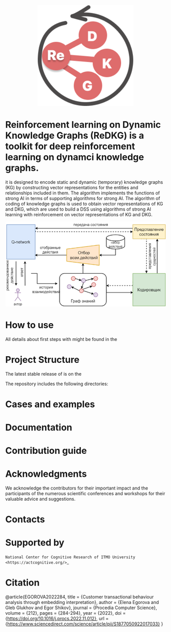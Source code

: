 <p align="center">
  <img src="https://github.com/ShikovEgor/ReDKG/blob/main/docs/img/logo.png?raw=true" width="300px"> 
</p>

<!---
.. start-badges
.. list-table::
   :stub-columns: 1

   * - docs
     - |docs|
   * - license
     - | |license|
   * - support
     - | |tg|

.. end-badges
--->

**Re**inforcement learning on **D**ynamic **K**nowledge **G**raphs (**ReDKG**) is a toolkit for deep reinforcement learning on dynamci knowledge graphs.
==========

it is designed to encode static and dynamic (temporary) knowledge graphs (KG) by constructing vector representations for the entities and relationships included in them. 
The algorithm implements the functions of strong AI in terms of supporting algorithms for strong AI. The algorithm of coding of knowledge graphs is used to obtain vector representations of KG and DKG, which are used to build a DSS using algorithms of strong AI learning with reinforcement on vector representations of KG and DKG.

![plot](/docs/img/lib_schema.png)


How to use
==========

All details about first steps with  might be found in the 
<!---
`quick start guide <https://gefest.readthedocs.io/en/latest/gefest/quickstart.html>`__
and in the `tutorial for novices  </docs/tutorials/sample.rst>`__
--->

Project Structure
=================

The latest stable release of  is on the

The repository includes the following directories:

<!---
* Package `core <https://github.com/ITMO-NSS-team/GEFEST/tree/main/gefest/core>`__  contains the main classes and scripts. It is the *core* of GEFEST framework;
* Package `cases <https://github.com/ITMO-NSS-team/GEFEST/tree/main/cases>`__ includes several *how-to-use-cases* where you can start to discover how GEFEST works;
* All *unit and integration tests* can be observed in the `test <https://github.com/ITMO-NSS-team/GEFEST/tree/main/test>`__ directory;
* The sources of the documentation are in the `docs <https://github.com/ITMO-NSS-team/GEFEST/tree/main/docs>`__.
--->

Cases and examples
==================
<!---
- `Experiments <https://github.com/ITMO-NSS-team/GEFEST-paper-experiments>`__ with various real and synthetic cases
- `Case <https://github.com/ITMO-NSS-team/rbc-traps-generative-design>`__ devoted to the red blood cell traps design.
--->

Documentation
=============
<!---
Detailed information and description of GEFEST framework is available in the `Read the Docs <https://gefest.readthedocs.io/en/latest/>`__
--->

Contribution guide
==================
<!---
The contribution guide is available in the `page <https://gefest.readthedocs.io/en/latest/contribution.html>`__
--->

Acknowledgments
===============

We acknowledge the contributors for their important impact and the participants of the numerous scientific conferences
and workshops for their valuable advice and suggestions.

Contacts
========
<!---
* `Telegram channel for solving problems and answering questions on GEFEST <https://t.me/gefest_helpdesk>`_
* `Natural System Simulation Team <https://itmo-nss-team.github.io/>`_
* `Newsfeed <https://t.me/NSS_group>`_
* `Youtube channel <https://www.youtube.com/channel/UC4K9QWaEUpT_p3R4FeDp5jA>`_
--->

Supported by
============

`National Center for Cognitive Research of ITMO University <https://actcognitive.org/>`_

Citation
========
@article{EGOROVA2022284,
title = {Customer transactional behaviour analysis through embedding interpretation},
author = {Elena Egorova and Gleb Glukhov and Egor Shikov},
journal = {Procedia Computer Science},
volume = {212},
pages = {284-294},
year = {2022},
doi = {https://doi.org/10.1016/j.procs.2022.11.012},
url = {https://www.sciencedirect.com/science/article/pii/S1877050922017033}
}

<!---
.. |docs| image:: https://readthedocs.org/projects/gefest/badge/?version=latest
   :target: https://gefest.readthedocs.io/en/latest/?badge=latest
   :alt: Documentation Status

.. |license| image:: https://img.shields.io/github/license/ITMO-NSS-team/GEFEST
   :alt: Supported Python Versions
   :target: ./LICENSE.md

.. |tg| image:: https://img.shields.io/badge/Telegram-Group-blue.svg
   :target: https://t.me/gefest_helpdesk
   :alt: Telegram Chat
--->
